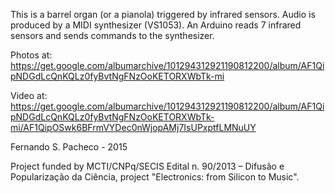 This is a barrel organ (or a pianola) triggered by infrared sensors.
Audio is produced by a MIDI synthesizer (VS1053).
An Arduino reads 7 infrared sensors and sends commands to the synthesizer.

Photos at:
https://get.google.com/albumarchive/101294312921190812200/album/AF1QipNDGdLcQnKQLz0fyBvtNgFNzOoKETORXWbTk-mi

Video at:
https://get.google.com/albumarchive/101294312921190812200/album/AF1QipNDGdLcQnKQLz0fyBvtNgFNzOoKETORXWbTk-mi/AF1QipOSwk6BFrmVYDec0nWjopAMj7IsUPxptfLMNuUY

Fernando S. Pacheco - 2015

Project funded by MCTI/CNPq/SECIS Edital n. 90/2013 – Difusão e Popularização da Ciência, project "Electronics: from Silicon to Music".
